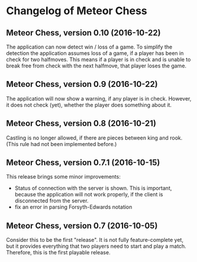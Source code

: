# Changelog of Meteor Chess

## Meteor Chess, version 0.10 (2016-10-22)

The application can now detect win / loss of a game.
To simplify the detection the application assumes loss of a game, if a player
has been in check for two halfmoves. This means if a player is in check and is
unable to break free from check with the next halfmove, that player loses the
game.

## Meteor Chess, version 0.9 (2016-10-22)

The application will now show a warning, if any player is in check.
However, it does not check (yet), whether the player does something about it.

## Meteor Chess, version 0.8 (2016-10-21)

Castling is no longer allowed, if there are pieces between king and rook.
(This rule had not been implemented before.)

## Meteor Chess, version 0.7.1 (2016-10-15)

This release brings some minor improvements:

- Status of connection with the server is shown. This is important, because the
  application will not work properly, if the client is disconnected from the
  server.
- fix an error in parsing Forsyth-Edwards notation

## Meteor Chess, version 0.7 (2016-10-05)

Consider this to be the first "release".
It is not fully feature-complete yet, but it provides everything that two
players need to start and play a match. Therefore, this is the first playable
release.
